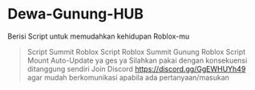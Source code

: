 # Dewa-Gunung-HUB
Berisi Script untuk memudahkan kehidupan Roblox-mu
> Script Summit Roblox
> Script Roblox
> Summit Gunung Roblox
> Script Mount
> Auto-Update ya ges ya
Silahkan pakai dengan konsekuensi ditanggung sendiri
Join Discord https://discord.gg/GgEWHUYh49 agar mudah berkomunikasi apabila ada pertanyaan/masukan
